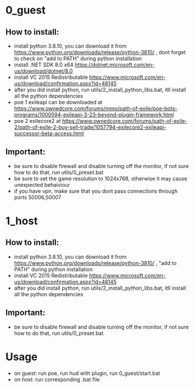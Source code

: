 # 0_guest
## How to install:
- install python 3.8.10, you can download it from https://www.python.org/downloads/release/python-3810/ , dont forget to check on "add to PATH" during python installation
- install .NET SDK 8.0 x64 https://dotnet.microsoft.com/en-us/download/dotnet/8.0
- install VC 2015 Redistributable https://www.microsoft.com/en-us/download/confirmation.aspx?id=48145
- after you did install python, run utils/2_install_python_libs.bat, itll install all the python dependencies
- poe 1 exileapi can be downloaded at https://www.ownedcore.com/forums/mmo/path-of-exile/poe-bots-programs/1000594-exileapi-3-23-beyond-plugin-framework.html
- poe 2 exilecore2 at https://www.ownedcore.com/forums/path-of-exile-2/path-of-exile-2-buy-sell-trade/1057794-exilecore2-exileapi-successor-beta-access.html

## Important:
- be sure to disable firewall and disable turning off the monitor, if not sure how to do that, run utils/0_preset.bat
- be sure to set the game resolution to 1024x768, otherwise it may cause unexpected behaiviour
- if you have vpn, make sure that you dont pass connections through ports 50006,50007

# 1_host
## How to install:
- install python 3.8.10, you can download it from https://www.python.org/downloads/release/python-3810/ , "add to PATH" during python installation
- install VC 2015 Redistributable https://www.microsoft.com/en-us/download/confirmation.aspx?id=48145
- after you did install python, run utils/2_install_python_libs.bat, itll install all the python dependencies

## Important:
- be sure to disable firewall and disable turning off the monitor, if not sure how to do that, run utils/0_preset.bat

# Usage
- on guest: run poe, run hud with plugin, run 0_guest/start.bat
- on host: run corresponding .bat file

